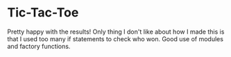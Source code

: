 # Tic-Tac-Toe
Pretty happy with the results! Only thing I don't like about how I made this is that I used too many if statements to check who won. Good use of modules and factory functions.

